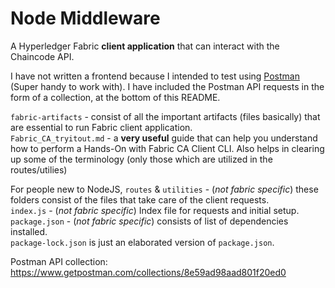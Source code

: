 # Node Middleware
A Hyperledger Fabric **client application** that can interact with the Chaincode API.

I have not written a frontend because I intended to test using [Postman](https://www.postman.com/) (Super handy to work with). I have included the Postman API requests in the form of a collection, at the bottom of this README.

`fabric-artifacts` - consist of all the important artifacts (files basically) that are essential to run Fabric client application.  
`Fabric_CA_tryitout.md` - a **very useful** guide that can help you understand how to perform a Hands-On with Fabric CA Client CLI. Also helps in clearing up some of the terminology (only those which are utilized in the routes/utilies)

For people new to NodeJS,
`routes` & `utilities` - (_not fabric specific_) these folders consist of the files that take care of the client requests.  
`index.js` - (_not fabric specific_) Index file for requests and initial setup.  
`package.json` - (_not fabric specific_) consists of list of dependencies installed.  
`package-lock.json` is just an elaborated version of `package.json`.

Postman API collection:  
https://www.getpostman.com/collections/8e59ad98aad801f20ed0
